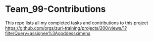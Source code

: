 # Team_99-Contributions
This repo lists all my completed tasks and contributions to this project
https://github.com/orgs/zuri-training/projects/200/views/1?filterQuery=assignee%3Agoddessximena
